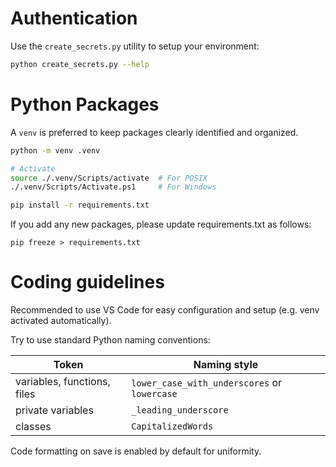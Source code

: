 # Authentication

Use the `create_secrets.py` utility to setup your environment:

```sh
python create_secrets.py --help
```

# Python Packages

A `venv` is preferred to keep packages clearly identified and organized.

```sh
python -m venv .venv

# Activate
source ./.venv/Scripts/activate  # For POSIX
./.venv/Scripts/Activate.ps1     # For Windows

pip install -r requirements.txt
```

If you add any new packages, please update requirements.txt as follows:

```
pip freeze > requirements.txt
```

# Coding guidelines

Recommended to use VS Code for easy configuration and setup (e.g. venv activated automatically).

Try to use standard Python naming conventions:

Token | Naming style
--- | ---
variables, functions, files | `lower_case_with_underscores` or `lowercase`
private variables | `_leading_underscore`
classes | `CapitalizedWords`

Code formatting on save is enabled by default for uniformity.
